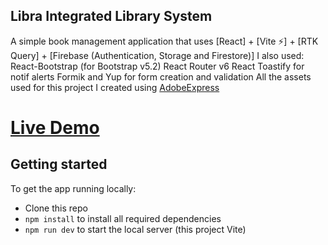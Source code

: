 ## Libra Integrated Library System

A simple book management application that uses [React] + [Vite ⚡] + [RTK Query] + [Firebase (Authentication, Storage and Firestore)]
I also used: 
React-Bootstrap (for Bootstrap v5.2)
React Router v6
React Toastify for notif alerts
Formik and Yup for form creation and validation
All the assets used for this project I created using [AdobeExpress](https://express.adobe.com/sp/)
# [Live Demo](https://libra-ils.firebaseapp.com)

## Getting started

To get the app running locally:

- Clone this repo
- `npm install` to install all required dependencies
- `npm run dev` to start the local server (this project Vite)
